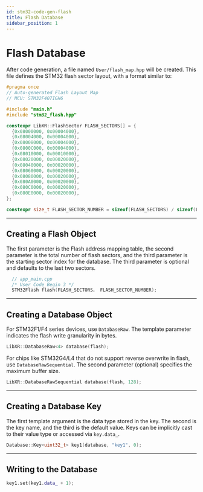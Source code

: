 ```yaml
---
id: stm32-code-gen-flash
title: Flash Database
sidebar_position: 1
---
```


# Flash Database

After code generation, a file named `User/flash_map.hpp` will be created. This file defines the STM32 flash sector layout, with a format similar to:

```cpp
#pragma once
// Auto-generated Flash Layout Map
// MCU: STM32F407IGH6

#include "main.h"
#include "stm32_flash.hpp"

constexpr LibXR::FlashSector FLASH_SECTORS[] = {
  {0x08000000, 0x00004000},
  {0x08004000, 0x00004000},
  {0x08008000, 0x00004000},
  {0x0800C000, 0x00004000},
  {0x08010000, 0x00010000},
  {0x08020000, 0x00020000},
  {0x08040000, 0x00020000},
  {0x08060000, 0x00020000},
  {0x08080000, 0x00020000},
  {0x080A0000, 0x00020000},
  {0x080C0000, 0x00020000},
  {0x080E0000, 0x00020000},
};

constexpr size_t FLASH_SECTOR_NUMBER = sizeof(FLASH_SECTORS) / sizeof(LibXR::FlashSector);
```

---

## Creating a Flash Object

The first parameter is the Flash address mapping table, the second parameter is the total number of flash sectors, and the third parameter is the starting sector index for the database. The third parameter is optional and defaults to the last two sectors.

```cpp
  // app_main.cpp
  /* User Code Begin 3 */
  STM32Flash flash(FLASH_SECTORS， FLASH_SECTOR_NUMBER);
```

---

## Creating a Database Object

For STM32F1/F4 series devices, use `DatabaseRaw`. The template parameter indicates the flash write granularity in bytes.

```cpp
LibXR::DatabaseRaw<4> database(flash);
```

For chips like STM32G4/L4 that do not support reverse overwrite in flash, use `DatabaseRawSequential`. The second parameter (optional) specifies the maximum buffer size.

```cpp
LibXR::DatabaseRawSequential database(flash, 128);
```

---

## Creating a Database Key

The first template argument is the data type stored in the key. The second is the key name, and the third is the default value. Keys can be implicitly cast to their value type or accessed via `key.data_`.

```cpp
Database::Key<uint32_t> key1(database, "key1", 0);
```

---

## Writing to the Database

```cpp
key1.set(key1.data_ + 1);
```
